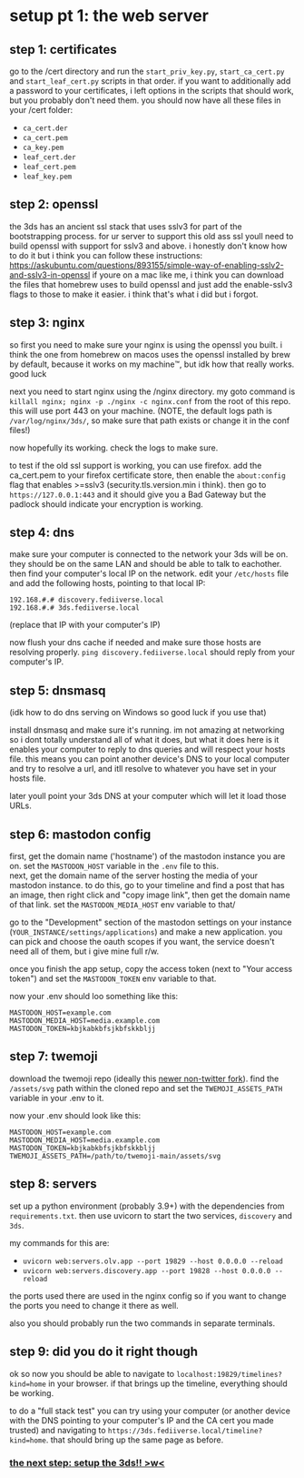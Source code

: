 # setup pt 1: the web server
## step 1: certificates
go to the /cert directory and run the `start_priv_key.py`, `start_ca_cert.py` and `start_leaf_cert.py` scripts in that order. 
if you want to additionally add a password to your certificates, i left options in the scripts that should work, but you probably don't need them.
you should now have all these files in your /cert folder: 
- `ca_cert.der`
- `ca_cert.pem`
- `ca_key.pem`
- `leaf_cert.der`
- `leaf_cert.pem`
- `leaf_key.pem`

## step 2: openssl
the 3ds has an ancient ssl stack that uses sslv3 for part of the bootstrapping process.
for ur server to support this old ass ssl youll need to build openssl with support for sslv3 and above.
i honestly don't know how to do it but i think you can follow these instructions: https://askubuntu.com/questions/893155/simple-way-of-enabling-sslv2-and-sslv3-in-openssl
if youre on a mac like me, i think you can download the files that homebrew uses to build openssl and just add the enable-sslv3 flags to those to make it easier. i think that's what i did but i forgot.

## step 3: nginx
so first you need to make sure your nginx is using the openssl you built. 
i think the one from homebrew on macos uses the openssl installed by brew by default, because it works on my machine™️, but idk how that really works. good luck

next you need to start nginx using the /nginx directory. my goto command is `killall nginx; nginx -p ./nginx -c nginx.conf` from the root of this repo. this will use port 443 on your machine.
(NOTE, the default logs path is `/var/log/nginx/3ds/`, so make sure that path exists or change it in the conf files!)

now hopefully its working. check the logs to make sure. 

to test if the old ssl support is working, you can use firefox. 
add the ca_cert.pem to your firefox certificate store, then enable the `about:config` flag that enables >=sslv3 (security.tls.version.min i think). 
then go to `https://127.0.0.1:443` and it should give you a Bad Gateway but the padlock should indicate your encryption is working.

## step 4: dns
make sure your computer is connected to the network your 3ds will be on. they should be on the same LAN and should be able to talk to eachother.
then find your computer's local IP on the network. edit your `/etc/hosts` file and add the following hosts, pointing to that local IP:

```
192.168.#.#	discovery.fediiverse.local
192.168.#.#	3ds.fediiverse.local
```
(replace that IP with your computer's IP)

now flush your dns cache if needed and make sure those hosts are resolving properly. `ping discovery.fediiverse.local` should reply from your computer's IP.

## step 5: dnsmasq
(idk how to do dns serving on Windows so good luck if you use that)

install dnsmasq and make sure it's running. im not amazing at networking so i dont totally understand all of what it does, 
but what it does here is it enables your computer to reply to dns queries and will respect your hosts file. this means you can
point another device's DNS to your local computer and try to resolve a url, and itll resolve to whatever you have set in your hosts file.

later youll point your 3ds DNS at your computer which will let it load those URLs.

## step 6: mastodon config
first, get the domain name ('hostname') of the mastodon instance you are on. set the `MASTODON_HOST` variable in the `.env` file to this.  
next, get the domain name of the server hosting the media of your mastodon instance. to do this, go to your timeline and find a post
that has an image, then right click and "copy image link", then get the domain name of that link. set the `MASTODON_MEDIA_HOST` env variable to that/

go to the "Development" section of the mastodon settings on your instance (`YOUR_INSTANCE/settings/applications`) and make a new application.
you can pick and choose the oauth scopes if you want, the service doesn't need all of them, but i give mine full r/w.

once you finish the app setup, copy the access token (next to "Your access token") and set the `MASTODON_TOKEN` env variable to that.

now your .env should loo something like this:
```
MASTODON_HOST=example.com
MASTODON_MEDIA_HOST=media.example.com
MASTODON_TOKEN=kbjkabkbfsjkbfskkbljj
```

## step 7: twemoji
download the twemoji repo (ideally this [newer non-twitter fork](https://github.com/jdecked/twemoji/)). 
find the `/assets/svg` path within the cloned repo and set the `TWEMOJI_ASSETS_PATH` variable in your .env to it.

now your .env should look like this:
```
MASTODON_HOST=example.com
MASTODON_MEDIA_HOST=media.example.com
MASTODON_TOKEN=kbjkabkbfsjkbfskkbljj
TWEMOJI_ASSETS_PATH=/path/to/twemoji-main/assets/svg
```

## step 8: servers
set up a python environment (probably 3.9+) with the dependencies from `requirements.txt`. then use uvicorn to start the two services,
`discovery` and `3ds`.

my commands for this are:
- `uvicorn web:servers.olv.app --port 19829 --host 0.0.0.0 --reload`
- `uvicorn web:servers.discovery.app --port 19828 --host 0.0.0.0 --reload`

the ports used there are used in the nginx config so if you want to change the ports you need to change it there as well.

also you should probably run the two commands in separate terminals.

## step 9: did you do it right though
ok so now you should be able to navigate to `localhost:19829/timelines?kind=home` in your browser. 
if that brings up the timeline, everything should be working.

to do a "full stack test" you can try using your computer (or another device with the DNS pointing to your computer's IP and the CA cert you made trusted)
and navigating to `https://3ds.fediiverse.local/timeline?kind=home`. that should bring up the same page as before.


### [the next step: setup the 3ds!! >w<](setup-client.md)
